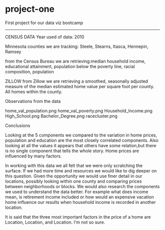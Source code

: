 # project-one
First project for our data viz bootcamp

----------------------------------------------------------------------------------------------------
CENSUS DATA
Year used of data: 2010

Minnesota counties we are tracking: Steele, Stearns, Itasca, Hennepin, Ramsey

from the Census Bureau we are retrieving:median household income, educational attainment, population below the poverty line, racial composition, population

ZILLOW
from Zillow we are retrieving a smoothed, seasonally adjusted measure of the median estimated home value per square foot per county. All homes within the county.


Observations from the data

home_val_population.png
home_val_poverty.png
Household_Income.png
High_School.png
Bachelor_Degree.png
racecluster.png


Conclusions

Looking at the 5 components we compared to the variation in home prices, population and education are the most closely correlated components. Also looking at all the values it appears that others have some relation,but there is no single component that tells the whole story. Home prices are influenced by many factors.

In working with this data we all felt that we were only scratching the surface. If we had more time and resources we would like to dig deeper on this question. Given the opportunity we would use finer detail in our locations, possibly looking within one county and comparing prices between neighborhoods or blocks. We would also research the components we used to understand the data better. For example what does income mean, is retirement income included or how would an expensive vacation home influence our results when household income is recorded in another location. 

It is said that the three most important factors in the price of a home are Location, Location, and Location. I'm not so sure.